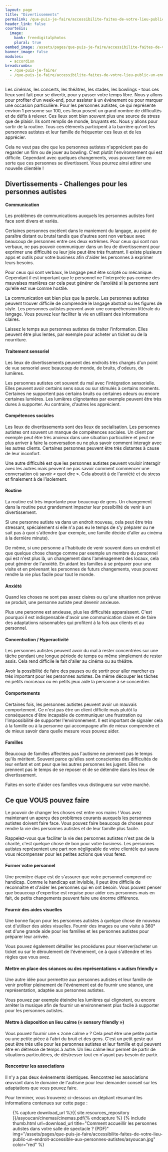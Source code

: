 ```yaml
---
layout: page
title: "Divertissements"
permalink: /que-puis-je-faire/accessibilite-faites-de-votre-lieu-public-un-endroit-accessible-aux-personnes-autistes/divertissements
header_link: false
courtesis:
  image:
    bank: freedigitalphotos
    plural: true
oembed_image: /assets/pages/que-puis-je-faire/accessibilite-faites-de-votre-lieu-public-un-endroit-accessible-aux-personnes-autistes/opengraph.jpg
banner_image: false
modules:
  - accordion
breadcrumbs:
  - /que-puis-je-faire/
  - /que-puis-je-faire/accessibilite-faites-de-votre-lieu-public-un-endroit-accessible-aux-personnes-autistes/
---
```


Les cinémas, les concerts, les théâtres, les stades, les bowlings - tous ces lieux
sont fait pour se divertir, pour y passer votre temps libre.
Nous y allons pour profiter d'un week-end, pour assister à un événement ou pour marquer une occasion particulière.
Pour les personnes autistes, ce qui représente environ 1 personne sur 100, ces lieux posent un grand nombre de difficultés et de défis à relever.
Ces lieux sont bien souvent plus une source de stress que de plaisir.
Ils sont remplis de monde, bruyants etc. 
Nous y allons pour sortir de la routine.
Tous ces éléments participent à la barrière qu'ont les personnes autistes et leur famille de fréquenter ces lieux et de les apprécier.

Cela ne veut pas dire que les personnes autistes n'apprécient pas de regarder un film ou de jouer au bowling.
C'est plutôt l'environnement qui est difficile. Cependant avec quelques changements, vous pouvez faire en sorte que ces personnes se divertissent. Vous pourrez ainsi attirer une nouvelle clientèle&nbsp;!


## Divertissements - Challenges pour les personnes autistes

<amp-accordion animate expand-single-section disable-session-states>
 <section expanded>
  <h4 class="n"><span></span>Communication</h4>
  <div>
<amp-img class="left" width="400" height="266" src="/assets/pages/que-puis-je-faire/accessibilite-faites-de-votre-lieu-public-un-endroit-accessible-aux-personnes-autistes/ID-100442933.jpg" alt="ID-100442933"></amp-img>

<p>Les problèmes de communications auxquels les personnes autistes font face sont divers et variés.</p>

<p>Certaines personnes excèlent dans le maniement du langage, au point de paraître distant ou brutal tandis que d'autres sont non verbaux avec beaucoup de personnes entre ces deux extrêmes.
Pour ceux qui sont non verbaux, ne pas pouvoir communiquer dans un lieu de divertissement pour exprimer une difficulté ou leur joie peut être très frustrant.
Il existe plusieurs apps et outils pour votre business afin d'aider les personnes à exprimer leurs besoins.</p>


<p>Pour ceux qui sont verbaux, le langage peut être scripté ou mécanique. Cependant il est important que le personnel ne l'interprète pas comme des mauvaises manières car
cela peut générer de l'anxiété si la personne sent qu'elle est vue comme hostile.</p>

<p>La communication est bien plus que la parole.
Les personnes autistes peuvent trouver difficile de comprendre le langage abstrait ou les figures de style.
Les personnes autistes peuvent avoir une compréhension littérale du langage.
Vous pouvez leur faciliter la vie en utilisant des informations claires.</p>

<p>Laissez le temps aux personnes autistes de traiter l'information. Elles peuvent être plus lentes, par exemple pour acheter un ticket ou de la nourriture.</p>
  </div>
 </section>
 <section>
  <h4 class="n"><span></span>Traitement sensoriel</h4>
  <div>
<p>Les lieux de divertissements peuvent des endroits très chargés
d'un point de vue sensoriel avec beaucoup de monde, de bruits, d'odeurs, de lumières.</p>

<p>Les personnes autistes ont souvent du mal avec l'intégration sensorielle. Elles peuvent avoir certains sens sous ou sur stimulés à certains moments.
Certaines ne supportent pas certains bruits ou certaines odeurs ou encore certaines lumières.
Les lumières clignotantes par exemple peuvent être très dures à supporter.
Au contraire, d'autres les apprécient.</p>
  </div>
 </section>
 <section>
  <h4 class="n"><span></span>Compétences sociales</h4>
  <div>
<p>Les lieux de divertissements sont des lieux de socialisation.
Les personnes autistes ont souvent un manque de compétences sociales.
Un client par exemple peut être très anxieux dans une situation particulière et peut ne plus arriver à faire la conversation ou ne plus savoir comment interagir avec les autres clients.
Certaines personnes peuvent être très distantes à cause de leur inconfort.</p>

<p>Une autre difficulté est que les personnes autistes peuvent vouloir interagir avec les autres mais peuvent ne pas savoir comment commencer une conversation où savoir «&nbsp;quoi dire&nbsp;».
Cela aboutit à de l'anxiété et du stress et finalement à de l'isolement.</p>
  </div>
 </section>
 <section>
  <h4 class="n"><span></span>Routine</h4>
  <div>
<amp-img class="left" width="250" height="250" src="/assets/pages/que-puis-je-faire/accessibilite-faites-de-votre-lieu-public-un-endroit-accessible-aux-personnes-autistes/ID-100246951.jpg" alt="ID-100246951.jpg"></amp-img>
<p>La routine est très importante pour beaucoup de gens.
Un changement dans la routine peut grandement impacter leur possibilité de venir à un divertissement.</p>

<p>Si une personne autiste va dans un endroit nouveau, cela peut être très stressant, spécialement si elle n'a pas eu le temps de s'y préparer ou ne sait pas à quoi s'attendre (par exemple, une famille décide d'aller au cinéma à la dernière minute).</p>

<p>De même, si une personne a l'habitude de venir souvent dans un endroit et que quelque chose change comme par exemple un membre du personnel qui est n'est plus là, un changement dans l'aménagement des locaux, cela peut générer de l'anxiété.
En aidant les familles à se préparer pour une visite et en prévenant les personnes de futurs changements, vous pouvez rendre la vie plus facile pour tout le monde.</p>
  </div>
 </section>
 <section>
  <h4 class="n"><span></span>Anxiété</h4>
  <div>
<p>Quand les choses ne sont pas assez claires ou qu'une situation non prévue se produit, une personne autiste peut devenir anxieuse.</p>

<p>Plus une personne est anxieuse, plus les difficultés apparaissent. C'est pourquoi il est indispensable d'avoir une communication claire et de faire des adaptations raisonnables qui profitent à la fois aux clients et au personnel.</p>
  </div>
 </section>
 <section>
  <h4 class="n"><span></span>Concentration / Hyperactivité</h4>
  <div>
<p>Les personnes autistes peuvent avoir du mal à rester concentrées sur une tâche pendant une longue période de temps ou même simplement de rester assis.
Cela rend difficile le fait d'aller au cinéma ou au théâtre.</p>

<p>Avoir la possibilité de faire des pauses ou de sortir pour aller marcher es très important pour les personnes autistes.  De même découper les tâches en petits morceaux ou en petits jeux aide la personne à se concentrer.</p>
  </div>
 </section>
 <section>
  <h4 class="n"><span></span>Comportements</h4>
  <div>
<p>Certaines fois, les personnes autistes peuvent avoir un mauvais comportement. Ce n'est pas être un client difficile mais plutôt la
conséquence d'être incapable de communiquer une frustration ou l'impossibilité de supporter l'environnement.
Il est important de signaler cela à la famille ou à la personne qui accompagne afin de mieux comprendre et de mieux savoir dans
quelle mesure vous pouvez aider.</p>
  </div>
 </section>
 <section>
  <h4 class="n"><span></span>Familles</h4>
  <div>
<p>Beaucoup de familles affectées pas l'autisme ne prennent pas le temps qu'ils méritent.
Souvent parce qu'elles sont conscientes des difficultés de leur enfant et ont peur que les autres personnes les jugent.
Elles ne prennent pas le temps de se reposer et de se détendre dans les lieux de divertissement.</p>

<p>Faites en sorte d'aider ces familles vous distinguera sur votre marché.</p>
  </div>
 </section>
</amp-accordion>

## Ce que VOUS pouvez faire

Le pouvoir de changer les choses est entre vos mains&nbsp;! Vous avez maintenant un aperçu des problèmes courants auxquels les personnes autistes doivent faire face.
Vous pouvez faire beaucoup de choses pour rendre la vie des personnes autistes et de leur famille plus facile.


Rappelez-vous que faciliter la vie des personnes autistes n'est pas de la charité, c'est quelque chose de bon pour votre business.
Les personnes autistes représentent une part non négligeable de votre clientèle qui saura vous récompenser pour les petites actions que vous ferez.


<amp-accordion animate expand-single-section disable-session-states>
 <section expanded>
  <h4 class="n"><span></span>Former votre personnel</h4>
  <div>
<p>Une première étape est de s'assurer que votre personnel comprend ce handicap. Comme le handicap est invisible, il peut être difficile de reconnaître et d'aider les personnes qui en ont besoin.
Vous pouvez penser que beaucoup d'expertise est requise pour aider ces personnes mais en fait, de petits changements peuvent faire une énorme différence.</p>
  </div>
 </section>
 <section>
  <h4 class="n"><span></span>Fournir des aides visuelles</h4>
  <div>
<amp-img class="left" width="250" height="166" src="/assets/pages/que-puis-je-faire/accessibilite-faites-de-votre-lieu-public-un-endroit-accessible-aux-personnes-autistes/ID-100207637.jpg" alt="ID-100207637"></amp-img>
<p>Une bonne façon pour les personnes autistes à quelque chose de nouveau est d'utiliser des aides visuelles.
Fournir des images ou une visite à 360° est d'une grande aide pour les familles et les personnes autistes pour préparer leur arrivée.</p>

<p>Vous pouvez également détailler les procédures pour réserver/acheter un ticket ou sur le déroulement de l'événement, ce à quoi s'attendre et les règles que vous avez.</p>
  </div>
 </section>
 <section>
  <h4 class="n"><span></span>Mettre en place des séances ou des représentations «&nbsp;autism friendly&nbsp;»</h4>
  <div>
<p>Une autre idée pour permettre aux personnes autistes et leur famille de venir
 profiter pleinement de l'événement est de fournir une séance, une représentation, adaptée aux personnes autistes.</p>

<p>Vous pouvez par exemple éteindre les lumières qui clignotent, ou encore arrêter la musique afin de fournir un environnement plus facile à supporter pour les personnes autistes.</p>
  </div>
 </section>
 <section>
  <h4 class="n"><span></span>Mettre à disposition un lieu calme («&nbsp;sensory friendly&nbsp;»)</h4>
  <div>
<p>Vous pouvez fournir une «&nbsp;zone calme&nbsp;»&nbsp;? Cela peut être une petite partie ou une petite pièce à l'abri du bruit et des gens.
C'est un petit geste qui peut être très utile pour les personnes autistes et leur famille et qui peuvent être en détresse de temps à autre.
Un lieu calme leur permet de partir de situations particulières, de déstresser tout en n'ayant pas besoin de partir.</p>
  </div>
 </section>
 <section>
  <h4 class="n"><span></span>Rencontrer les associations</h4>
  <div>
<p>Il n'y a pas deux événements identiques.
Rencontrez les associations œuvrant dans le domaine de l'autisme pour leur demander conseil sur les adaptations que vous pouvez faire.</p>
  </div>
 </section>
</amp-accordion>

<div class="highlight">

Pour terminer, vous trouverez ci-dessous un dépliant résumant les informations contenues sur cette page&nbsp;:

<ul class="thumb center">
 {% capture download_url %}{{ site.resources_repository }}/asyoucan/cinemas/cinemas.pdf{% endcapture %}
 {% include thumb.html url=download_url title="Comment accueillir les personnes autistes dans votre salle de spectacle&nbsp;? (PDF)" img="/assets/pages/que-puis-je-faire/accessibilite-faites-de-votre-lieu-public-un-endroit-accessible-aux-personnes-autistes/asyoucan.jpg" color="red" %}
</ul>

</div>


